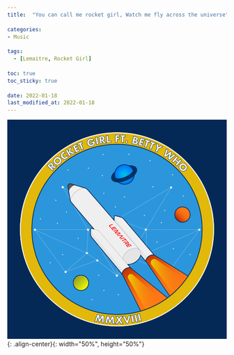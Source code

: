 ```yaml
---
title:  "You can call me rocket girl, Watch me fly across the universe"

categories:  
- Music  
  
tags:  
  - [Lemaitre, Rocket Girl]

toc: true
toc_sticky: true

date: 2022-01-18
last_modified_at: 2022-01-18
---
```


![AlbumCover](/Images/Sentence/Lemaitre-Rocket%20Girl.png){: .align-center}{: width="50%", height="50%"}